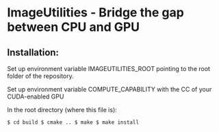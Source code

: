 ImageUtilities - Bridge the gap between CPU and GPU
===================================================

Installation:
-------------

Set up environment variable IMAGEUTILITIES_ROOT pointing to the root folder of the repository.  

Set up environment variable COMPUTE_CAPABILITY with the CC of your CUDA-enabled GPU  

In the root directory (where this file is):  

`$ cd build
$ cmake ..
$ make
$ make install`
